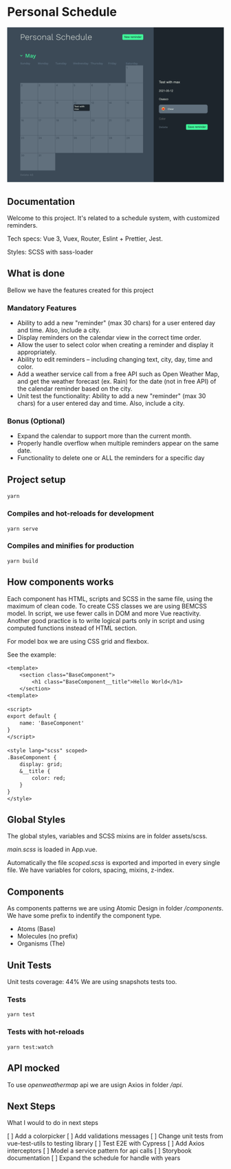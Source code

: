 # Personal Schedule

![project preview](/public/screenshot.png "Project preview")
## Documentation

Welcome to this project. It's related to a schedule system, with customized reminders.

Tech specs: Vue 3, Vuex, Router, Eslint + Prettier, Jest.

Styles: SCSS with sass-loader

## What is done

Bellow we have the features created for this project
### Mandatory Features

* Ability to add a new "reminder" (max 30 chars) for a user entered day and time. Also,
include a city.
* Display reminders on the calendar view in the correct time order.
* Allow the user to select color when creating a reminder and display it appropriately.
* Ability to edit reminders – including changing text, city, day, time and color.
* Add a weather service call from a free API such as Open Weather Map, and get the
weather forecast (ex. Rain) for the date (not in free API) of the calendar reminder based on the city.
* Unit test the functionality: Ability to add a new "reminder" (max 30 chars) for a user
entered day and time. Also, include a city.
### Bonus (Optional)

* Expand the calendar to support more than the current month.
* Properly handle overflow when multiple reminders appear on the same date.
* Functionality to delete one or ALL the reminders for a specific day
## Project setup
```
yarn
```

### Compiles and hot-reloads for development
```
yarn serve
```

### Compiles and minifies for production
```
yarn build
```

## How components works

Each component has HTML, scripts and SCSS in the same file, using the maximum of clean code. To create CSS classes we are using BEMCSS model. In script, we use fewer calls in DOM and more Vue reactivity. Another good practice is to write logical parts only in script and using computed functions instead of HTML section.

For model box we are using CSS grid and flexbox.

See the example:
```vue
<template>
    <section class="BaseComponent">
        <h1 class="BaseComponent__title">Hello World</h1>
    </section>
<template>

<script>
export default {
    name: 'BaseComponent'
}
</script>

<style lang="scss" scoped>
.BaseComponent {
    display: grid;
    &__title {
        color: red;
    }
}
</style>
```

## Global Styles

The global styles, variables and SCSS mixins are in folder assets/scss.

*main.scss* is loaded in App.vue.

Automatically the file *scoped.scss* is exported and imported in every single file. We have variables for colors, spacing, mixins, z-index.

## Components

As components patterns we are using Atomic Design in folder */components*.
We have some prefix to indentify the component type.

* Atoms (Base)
* Molecules (no prefix)
* Organisms (The)

## Unit Tests

Unit tests coverage: 44%
We are using snapshots tests too.

### Tests
```
yarn test
```

### Tests with hot-reloads
```
yarn test:watch
```

## API mocked

To use *openweathermap* api we are usign Axios in folder */api*.

## Next Steps

What I would to do in next steps

[ ] Add a colorpicker
[ ] Add validations messages
[ ] Change unit tests from vue-test-utils to testing library
[ ] Test E2E with Cypress
[ ] Add Axios interceptors
[ ] Model a service pattern for api calls
[ ] Storybook documentation
[ ] Expand the schedule for handle with years
